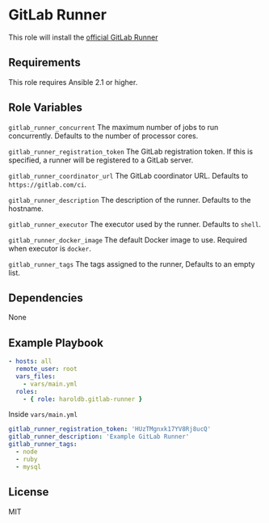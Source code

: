 GitLab Runner
=============

This role will install the [official GitLab Runner](https://gitlab.com/gitlab-org/gitlab-ci-multi-runner)

Requirements
------------

This role requires Ansible 2.1 or higher.


Role Variables
--------------

`gitlab_runner_concurrent`
The maximum number of jobs to run concurrently.
Defaults to the number of processor cores.

`gitlab_runner_registration_token`
The GitLab registration token. If this is specified, a runner will be registered to a GitLab server.

`gitlab_runner_coordinator_url`
The GitLab coordinator URL.
Defaults to `https://gitlab.com/ci`.

`gitlab_runner_description`
The description of the runner.
Defaults to the hostname.

`gitlab_runner_executor`
The executor used by the runner.
Defaults to `shell`.

`gitlab_runner_docker_image`
The default Docker image to use. Required when executor is `docker`.

`gitlab_runner_tags`
The tags assigned to the runner,
Defaults to an empty list.

Dependencies
------------

None

Example Playbook
----------------
```yaml
- hosts: all
  remote_user: root
  vars_files:
    - vars/main.yml
  roles:
    - { role: haroldb.gitlab-runner }
```

Inside `vars/main.yml`
```yaml
gitlab_runner_registration_token: 'HUzTMgnxk17YV8Rj8ucQ'
gitlab_runner_description: 'Example GitLab Runner'
gitlab_runner_tags:
  - node
  - ruby
  - mysql
```

License
-------

MIT
